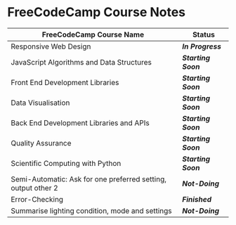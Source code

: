 # FreeCodeCamp Course Notes

__FreeCodeCamp Course Name__ | __Status__
------------ | ---------------
Responsive Web Design | *__In Progress__*
JavaScript Algorithms and Data Structures | *__Starting Soon__*
Front End Development Libraries | *__Starting Soon__*
Data Visualisation| *__Starting Soon__*
Back End Development Libraries and APIs | *__Starting Soon__*
Quality Assurance | *__Starting Soon__*
Scientific Computing with Python | *__Starting Soon__*
Semi-Automatic: Ask for one preferred setting, output other 2 | *__Not-Doing__*
Error-Checking | *__Finished__*
Summarise lighting condition, mode and settings | *__Not-Doing__*